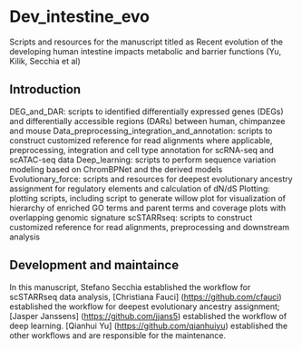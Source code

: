 # Dev_intestine_evo

Scripts and resources for the manuscript titled as Recent evolution of the developing human intestine impacts metabolic and barrier functions (Yu, Kilik, Secchia et al)

## Introduction
DEG_and_DAR: scripts to identified differentially expressed genes (DEGs) and differentially accessible regions (DARs) between human, chimpanzee and mouse
Data_preprocessing_integration_and_annotation: scripts to construct customized reference for read alignments where applicable, preprocessing, integration and cell type annotation for scRNA-seq and scATAC-seq data
Deep_learning: scripts to perform sequence variation modeling based on ChromBPNet and the derived models
Evolutionary_force: scripts and resources for deepest evolutionary ancestry assignment for regulatory elements and calculation of dN/dS
Plotting: plotting scripts, including script to generate willow plot for visualization of hierarchy of enriched GO terms and parent terms and coverage plots with overlapping genomic signature
scSTARRseq: scripts to construct customized reference for read alignments, preprocessing and downstream analysis

## Development and maintaince
In this manuscript, Stefano Secchia established the workflow for scSTARRseq data analysis, [Christiana Fauci] (https://github.com/cfauci) established the workflow for deepest evolutionary ancestry assignment; [Jasper Janssens] (https://github.com/jjans5) established the workflow of deep learning. [Qianhui Yu] (https://github.com/qianhuiyu) established the other workflows and are responsible for the maintenance. 
